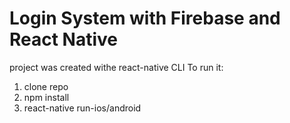 # Login System with Firebase and React Native

project was created withe react-native CLI
To run it:
1. clone repo
2. npm install
3. react-native run-ios/android